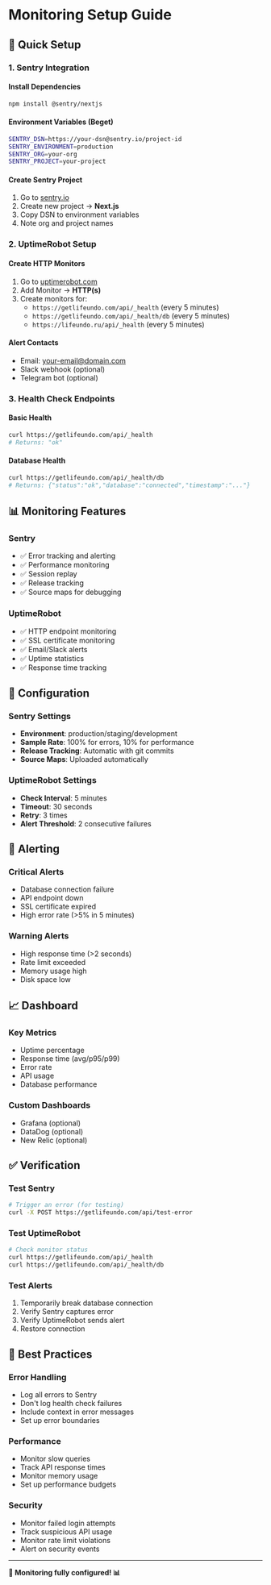 # Monitoring Setup Guide

## 🚀 **Quick Setup**

### **1. Sentry Integration**

#### **Install Dependencies**
```bash
npm install @sentry/nextjs
```

#### **Environment Variables (Beget)**
```bash
SENTRY_DSN=https://your-dsn@sentry.io/project-id
SENTRY_ENVIRONMENT=production
SENTRY_ORG=your-org
SENTRY_PROJECT=your-project
```

#### **Create Sentry Project**
1. Go to [sentry.io](https://sentry.io)
2. Create new project → **Next.js**
3. Copy DSN to environment variables
4. Note org and project names

### **2. UptimeRobot Setup**

#### **Create HTTP Monitors**
1. Go to [uptimerobot.com](https://uptimerobot.com)
2. Add Monitor → **HTTP(s)**
3. Create monitors for:
   - `https://getlifeundo.com/api/_health` (every 5 minutes)
   - `https://getlifeundo.com/api/_health/db` (every 5 minutes)
   - `https://lifeundo.ru/api/_health` (every 5 minutes)

#### **Alert Contacts**
- Email: your-email@domain.com
- Slack webhook (optional)
- Telegram bot (optional)

### **3. Health Check Endpoints**

#### **Basic Health**
```bash
curl https://getlifeundo.com/api/_health
# Returns: "ok"
```

#### **Database Health**
```bash
curl https://getlifeundo.com/api/_health/db
# Returns: {"status":"ok","database":"connected","timestamp":"..."}
```

## 📊 **Monitoring Features**

### **Sentry**
- ✅ Error tracking and alerting
- ✅ Performance monitoring
- ✅ Session replay
- ✅ Release tracking
- ✅ Source maps for debugging

### **UptimeRobot**
- ✅ HTTP endpoint monitoring
- ✅ SSL certificate monitoring
- ✅ Email/Slack alerts
- ✅ Uptime statistics
- ✅ Response time tracking

## 🔧 **Configuration**

### **Sentry Settings**
- **Environment**: production/staging/development
- **Sample Rate**: 100% for errors, 10% for performance
- **Release Tracking**: Automatic with git commits
- **Source Maps**: Uploaded automatically

### **UptimeRobot Settings**
- **Check Interval**: 5 minutes
- **Timeout**: 30 seconds
- **Retry**: 3 times
- **Alert Threshold**: 2 consecutive failures

## 🚨 **Alerting**

### **Critical Alerts**
- Database connection failure
- API endpoint down
- SSL certificate expired
- High error rate (>5% in 5 minutes)

### **Warning Alerts**
- High response time (>2 seconds)
- Rate limit exceeded
- Memory usage high
- Disk space low

## 📈 **Dashboard**

### **Key Metrics**
- Uptime percentage
- Response time (avg/p95/p99)
- Error rate
- API usage
- Database performance

### **Custom Dashboards**
- Grafana (optional)
- DataDog (optional)
- New Relic (optional)

## ✅ **Verification**

### **Test Sentry**
```bash
# Trigger an error (for testing)
curl -X POST https://getlifeundo.com/api/test-error
```

### **Test UptimeRobot**
```bash
# Check monitor status
curl https://getlifeundo.com/api/_health
curl https://getlifeundo.com/api/_health/db
```

### **Test Alerts**
1. Temporarily break database connection
2. Verify Sentry captures error
3. Verify UptimeRobot sends alert
4. Restore connection

## 🎯 **Best Practices**

### **Error Handling**
- Log all errors to Sentry
- Don't log health check failures
- Include context in error messages
- Set up error boundaries

### **Performance**
- Monitor slow queries
- Track API response times
- Monitor memory usage
- Set up performance budgets

### **Security**
- Monitor failed login attempts
- Track suspicious API usage
- Monitor rate limit violations
- Alert on security events

---

**🎉 Monitoring fully configured! 📊**















